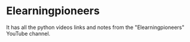 # Elearningpioneers
It has all the python videos links and notes from the "Elearningpioneers" YouTube channel.
